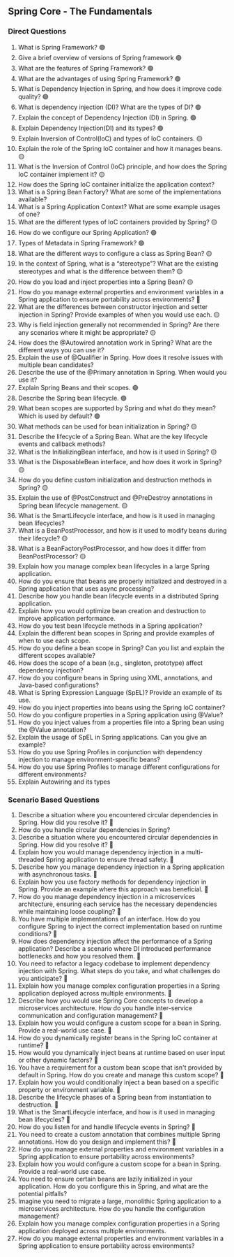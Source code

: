 ## Spring Core - The Fundamentals
### Direct Questions
1. What is Spring Framework? 🟢
1. Give a brief overview of versions of Spring framework 🟢
1. What are the features of Spring Framework? 🟢
1. What are the advantages of using Spring Framework? 🟢
1. What is Dependency Injection in Spring, and how does it improve code quality? 🟢
1. What is dependency injection (DI)? What are the types of DI? 🟢
1. Explain the concept of Dependency Injection (DI) in Spring. 🟢
1. Explain Dependency Injection(DI) and its types? 🟢
1. Explain Inversion of Control(IoC) and types of IoC containers. 🟡
1. Explain the role of the Spring IoC container and how it manages beans. 🟡
1. What is the Inversion of Control (IoC) principle, and how does the Spring IoC container implement it? 🟡
1. How does the Spring IoC container initialize the application context?
1. What is a Spring Bean Factory? What are some of the implementations available?
1. What is a Spring Application Context? What are some example usages of one?
1. What are the different types of IoC containers provided by Spring? 🟡
1. How do we configure our Spring Application? 🟢
1. Types of Metadata in Spring Framework? 🟢
1. What are the different ways to configure a class as Spring Bean? 🟡
1. In the context of Spring, what is a “stereotype”? What are the existing stereotypes and what is the difference between them? 🟡
1. How do you load and inject properties into a Spring Bean? 🟡
1. How do you manage external properties and environment variables in a Spring application to ensure portability across environments? 🔴
1. What are the differences between constructor injection and setter injection in Spring? Provide examples of when you would use each. 🟡
1. Why is field injection generally not recommended in Spring? Are there any scenarios where it might be appropriate? 🟡
1. How does the @Autowired annotation work in Spring? What are the different ways you can use it?
1. Explain the use of @Qualifier in Spring. How does it resolve issues with multiple bean candidates?
1. Describe the use of the @Primary annotation in Spring. When would you use it?
1. Explain Spring Beans and their scopes. 🟢
1. Describe the Spring bean lifecycle. 🟢
1. What bean scopes are supported by Spring and what do they mean? Which is used by default? 🟢
1. What methods can be used for bean initialization in Spring? 🟡
1. Describe the lifecycle of a Spring Bean. What are the key lifecycle events and callback methods?
1. What is the InitializingBean interface, and how is it used in Spring? 🟡
1. What is the DisposableBean interface, and how does it work in Spring? 🟡
1. How do you define custom initialization and destruction methods in Spring? 🟡
1. Explain the use of @PostConstruct and @PreDestroy annotations in Spring bean lifecycle management. 🟡
1. What is the SmartLifecycle interface, and how is it used in managing bean lifecycles?
1. What is a BeanPostProcessor, and how is it used to modify beans during their lifecycle? 🟡
1. What is a BeanFactoryPostProcessor, and how does it differ from BeanPostProcessor? 🟡
1. Explain how you manage complex bean lifecycles in a large Spring application.
1. How do you ensure that beans are properly initialized and destroyed in a Spring application that uses async processing?
1. Describe how you handle bean lifecycle events in a distributed Spring application.
1. Explain how you would optimize bean creation and destruction to improve application performance.
1. How do you test bean lifecycle methods in a Spring application?
1. Explain the different bean scopes in Spring and provide examples of when to use each scope.
1. How do you define a bean scope in Spring? Can you list and explain the different scopes available?
1. How does the scope of a bean (e.g., singleton, prototype) affect dependency injection?
1. How do you configure beans in Spring using XML, annotations, and Java-based configurations?
1. What is Spring Expression Language (SpEL)? Provide an example of its use.
1. How do you inject properties into beans using the Spring IoC container?
1. How do you configure properties in a Spring application using @Value?
1. How do you inject values from a properties file into a Spring bean using the @Value annotation?
1. Explain the usage of SpEL in Spring applications. Can you give an example?
1. How do you use Spring Profiles in conjunction with dependency injection to manage environment-specific beans?
1. How do you use Spring Profiles to manage different configurations for different environments?
1. Explain Autowiring and its types

### Scenario Based Questions

1. Describe a situation where you encountered circular dependencies in Spring. How did you resolve it? 🔴
1. How do you handle circular dependencies in Spring?
1. Describe a situation where you encountered circular dependencies in Spring. How did you resolve it? 🔴
1. Explain how you would manage dependency injection in a multi-threaded Spring application to ensure thread safety. 🔴 
1. Describe how you manage dependency injection in a Spring application with asynchronous tasks. 🔴
1. Explain how you use factory methods for dependency injection in Spring. Provide an example where this approach was beneficial. 🔴
1. How do you manage dependency injection in a microservices architecture, ensuring each service has the necessary dependencies while maintaining loose coupling? 🔴
1. You have multiple implementations of an interface. How do you configure Spring to inject the correct implementation based on runtime conditions? 🔴
1. How does dependency injection affect the performance of a Spring application? Describe a scenario where DI introduced performance bottlenecks and how you resolved them. 🔴
1. You need to refactor a legacy codebase to implement dependency injection with Spring. What steps do you take, and what challenges do you anticipate? 🔴
1. Explain how you manage complex configuration properties in a Spring application deployed across multiple environments. 🔴
1. Describe how you would use Spring Core concepts to develop a microservices architecture. How do you handle inter-service communication and configuration management? 🔴
1. Explain how you would configure a custom scope for a bean in Spring. Provide a real-world use case. 🔴
1. How do you dynamically register beans in the Spring IoC container at runtime? 🔴
1. How would you dynamically inject beans at runtime based on user input or other dynamic factors? 🔴
1. You have a requirement for a custom bean scope that isn't provided by default in Spring. How do you create and manage this custom scope? 🔴
1. Explain how you would conditionally inject a bean based on a specific property or environment variable. 🔴
1. Describe the lifecycle phases of a Spring bean from instantiation to destruction. 🔴
1. What is the SmartLifecycle interface, and how is it used in managing bean lifecycles? 🔴
1. How do you listen for and handle lifecycle events in Spring? 🔴
1. You need to create a custom annotation that combines multiple Spring annotations. How do you design and implement this? 🔴
1. How do you manage external properties and environment variables in a Spring application to ensure portability across environments?
1. Explain how you would configure a custom scope for a bean in Spring. Provide a real-world use case.
1. You need to ensure certain beans are lazily initialized in your application. How do you configure this in Spring, and what are the potential pitfalls?
1. Imagine you need to migrate a large, monolithic Spring application to a microservices architecture. How do you handle the configuration management?
1. Explain how you manage complex configuration properties in a Spring application deployed across multiple environments.
1. How do you manage external properties and environment variables in a Spring application to ensure portability across environments?
